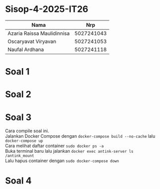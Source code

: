 # Sisop-4-2025-IT26
| Nama                         | Nrp        |
| ---------------------------- | ---------- |
| Azaria Raissa Maulidinnisa   | 5027241043 |
| Oscaryavat Viryavan          | 5027241053 |
| Naufal Ardhana               | 5027241118 |

# Soal 1
# Soal 2
# Soal 3

Cara compile soal ini.<br>
Jalankan Docker Compose dengan ``docker-compose build --no-cache`` lalu `docker-compose up`<br>
Cara melihat daftar container `sudo docker ps -a` <br>
Buka terminal baru lalu jalankan `docker exec antink-server ls /antink_mount` <br>
Lalu hapus container dengan `sudo docker-compose down` <br>

# Soal 4
